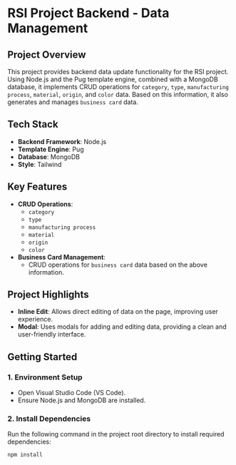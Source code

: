 # RSI Project Backend - Data Management

## Project Overview
This project provides backend data update functionality for the RSI project. Using Node.js and the Pug template engine, combined with a MongoDB database, it implements CRUD operations for `category`, `type`, `manufacturing process`, `material`, `origin`, and `color` data. Based on this information, it also generates and manages `business card` data.

## Tech Stack
- **Backend Framework**: Node.js
- **Template Engine**: Pug
- **Database**: MongoDB
- **Style**: Tailwind

## Key Features
- **CRUD Operations**:
  - `category`
  - `type`
  - `manufacturing process`
  - `material`
  - `origin`
  - `color`
- **Business Card Management**:
  - CRUD operations for `business card` data based on the above information.

## Project Highlights
- **Inline Edit**: Allows direct editing of data on the page, improving user experience.
- **Modal**: Uses modals for adding and editing data, providing a clean and user-friendly interface.

## Getting Started

### 1. Environment Setup
- Open Visual Studio Code (VS Code).
- Ensure Node.js and MongoDB are installed.

### 2. Install Dependencies
Run the following command in the project root directory to install required dependencies:
```bash
npm install
